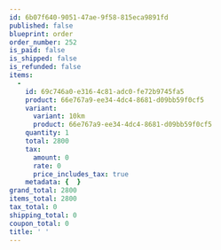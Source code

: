 ```yaml
---
id: 6b07f640-9051-47ae-9f58-815eca9891fd
published: false
blueprint: order
order_number: 252
is_paid: false
is_shipped: false
is_refunded: false
items:
  -
    id: 69c746a0-e316-4c81-adc0-fe72b9745fa5
    product: 66e767a9-ee34-4dc4-8681-d09bb59f0cf5
    variant:
      variant: 10km
      product: 66e767a9-ee34-4dc4-8681-d09bb59f0cf5
    quantity: 1
    total: 2800
    tax:
      amount: 0
      rate: 0
      price_includes_tax: true
    metadata: {  }
grand_total: 2800
items_total: 2800
tax_total: 0
shipping_total: 0
coupon_total: 0
title: ' '
---
```

